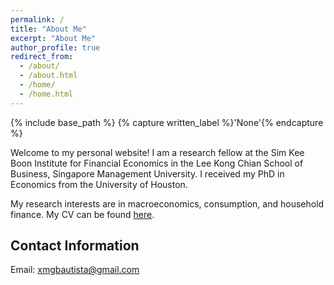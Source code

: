 ```yaml
---
permalink: /
title: "About Me"
excerpt: "About Me"
author_profile: true
redirect_from: 
  - /about/
  - /about.html
  - /home/
  - /home.html
---
```


{% include base_path %}
{% capture written_label %}'None'{% endcapture %}

Welcome to my personal website! I am a research fellow at the Sim Kee Boon Institute for Financial Economics in the Lee Kong Chian School of 
Business, Singapore Management University. I received my PhD in Economics from the University of Houston.
<br>

My research interests are in macroeconomics, consumption, and household finance. My CV can be found [here](cv/cv_xmgbautista.pdf).
<br>

## Contact Information

Email: [xmgbautista@gmail.com](mailto:xmgbautista@gmail.com)
